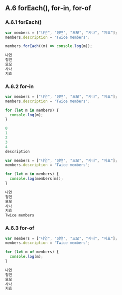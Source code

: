 ## A.6 forEach(), for-in, for-of

### A.6.1 forEach()
```js
var members = ["나연", "정연", "모모", "사나", "지효"];
members.description = 'Twice members';

members.forEach((m) => console.log(m));
```

```js
나연
정연
모모
사나
지효
```

### A.6.2 for-in
```js
var members = ["나연", "정연", "모모", "사나", "지효"];
members.description = 'Twice members';

for (let m in members) {
  console.log(m);
}
```

```js
0
1
2
3
4
description
```

```js
var members = ["나연", "정연", "모모", "사나", "지효"];
members.description = 'Twice members';

for (let m in members) {
  console.log(members[m]);
}
```

```js
나연
정연
모모
사나
지효
Twice members
```

### A.6.3 for-of
```js
var members = ["나연", "정연", "모모", "사나", "지효"];
members.description = 'Twice members';

for (let m of members) {
  console.log(m);
}
```

```js
나연
정연
모모
사나
지효
```
